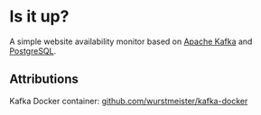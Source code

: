 # Is it up?

A simple website availability monitor based on [Apache Kafka][kafka] and [PostgreSQL][postgres].

[kafka]: https://kafka.apache.org/
[postgres]: https://www.postgresql.org/

## Attributions

Kafka Docker container: [github.com/wurstmeister/kafka-docker][gh-kafka-docker]

[gh-kafka-docker]: https://github.com/wurstmeister/kafka-docker
